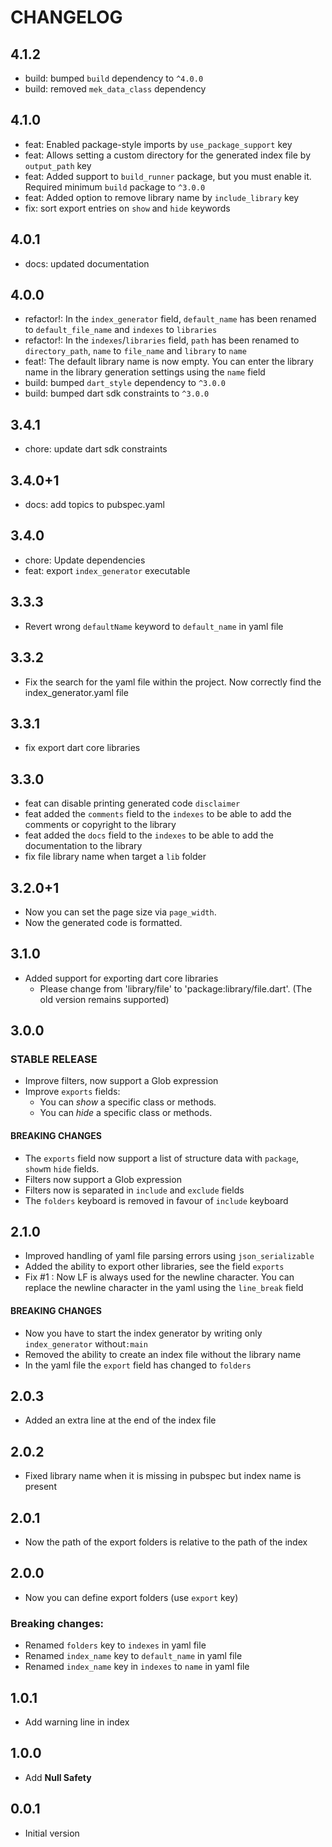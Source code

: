 # CHANGELOG


## 4.1.2
- build: bumped `build` dependency to `^4.0.0`
- build: removed `mek_data_class` dependency

## 4.1.0
- feat: Enabled package-style imports by `use_package_support` key
- feat: Allows setting a custom directory for the generated index file by `output_path` key
- feat: Added support to `build_runner` package, but you must enable it. Required minimum `build` package to `^3.0.0`
- feat: Added option to remove library name by `include_library` key
- fix: sort export entries on `show` and `hide` keywords

## 4.0.1
- docs: updated documentation

## 4.0.0
- refactor!: In the `index_generator` field, `default_name` has been renamed to `default_file_name` and `indexes` to
  `libraries`
- refactor!: In the `indexes`/`libraries` field, `path` has been renamed to `directory_path`, `name` to `file_name` and
  `library` to `name`
- feat!: The default library name is now empty. You can enter the library name in the library generation settings using 
  the `name` field
- build: bumped `dart_style` dependency to `^3.0.0` 
- build: bumped dart sdk constraints to `^3.0.0`

## 3.4.1
- chore: update dart sdk constraints

## 3.4.0+1
- docs: add topics to pubspec.yaml

## 3.4.0
- chore: Update dependencies
- feat: export `index_generator` executable

## 3.3.3
- Revert wrong `defaultName` keyword to `default_name` in yaml file

## 3.3.2
- Fix the search for the yaml file within the project. Now correctly find the index_generator.yaml file

## 3.3.1
- fix export dart core libraries

## 3.3.0
- feat can disable printing generated code `disclaimer`
- feat added the `comments` field to the `indexes` to be able to add the comments or copyright to the library
- feat added the `docs` field to the `indexes` to be able to add the documentation to the library
- fix file library name when target a `lib` folder

## 3.2.0+1
- Now you can set the page size via `page_width`.
- Now the generated code is formatted.

## 3.1.0
- Added support for exporting dart core libraries
  - Please change from 'library/file' to 'package:library/file.dart'. (The old version remains supported)

## 3.0.0
### STABLE RELEASE
- Improve filters, now support a Glob expression
- Improve `exports` fields:
  - You can _show_ a specific class or methods.
  - You can _hide_ a specific class or methods.
#### BREAKING CHANGES
- The `exports` field now support a list of structure data with `package`, `show`m `hide` fields.
- Filters now support a Glob expression
- Filters now is separated in `include` and `exclude` fields
- The `folders` keyboard is removed in favour of `include` keyboard

## 2.1.0
- Improved handling of yaml file parsing errors using `json_serializable`
- Added the ability to export other libraries, see the field `exports`
- Fix #1 : Now LF is always used for the newline character. You can replace the newline character in the yaml using the `line_break` field
#### BREAKING CHANGES
- Now you have to start the index generator by writing only `index_generator` without`:main`
- Removed the ability to create an index file without the library name
- In the yaml file the `export` field has changed to `folders`

## 2.0.3
- Added an extra line at the end of the index file

## 2.0.2
- Fixed library name when it is missing in pubspec but index name is present

## 2.0.1
- Now the path of the export folders is relative to the path of the index

## 2.0.0
- Now you can define export folders (use `export` key)
### Breaking changes:
- Renamed `folders` key to `indexes` in yaml file
- Renamed `index_name` key to `default_name`  in yaml file
- Renamed `index_name` key in `indexes` to `name`  in yaml file

## 1.0.1
- Add warning line in index

## 1.0.0
- Add **Null Safety**

## 0.0.1
- Initial version
